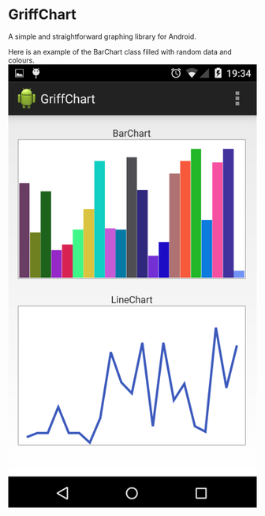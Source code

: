 GriffChart
==========
A simple and straightforward graphing library for Android.

Here is an example of the BarChart class filled with random data and colours.
![Bar Chart Example](/screens/GriffChartSmall.png?raw=true "BarChart Example")